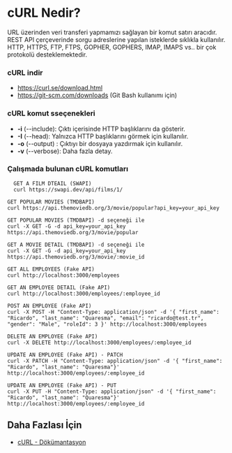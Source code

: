 cURL Nedir?
======

URL üzerinden veri transferi yapmamızı sağlayan bir komut satırı aracıdır. REST API çerçeverinde sorgu adreslerine yapılan isteklerde sıklıkla kullanılır. HTTP, HTTPS, FTP, FTPS, GOPHER, GOPHERS, IMAP, IMAPS vs.. bir çok protokolü desteklemektedir.

### cURL indir
- https://curl.se/download.html
- https://git-scm.com/downloads (Git Bash kullanımı için)

### cURL komut sseçenekleri
- **-i** (--include): Çıktı içerisinde HTTP başlıklarını da gösterir.
- **-I** (--head): Yalnızca HTTP başlıklarını görmek için kullanılır.
- **-o** (--output) <file> : Çıktıyı bir dosyaya yazdırmak için kullanılır.
- **-v** (--verbose): Daha fazla detay.
  
### Çalışmada bulunan cURL komutları
  
```
  GET A FILM DTEAIL (SWAPI)
  curl https://swapi.dev/api/films/1/
```
```
GET POPULAR MOVIES (TMDBAPI)
curl https://api.themoviedb.org/3/movie/popular?api_key=your_api_key
```
```
GET POPULAR MOVIES (TMDBAPI) -d seçeneği ile
curl -X GET -G -d api_key=your_api_key https://api.themoviedb.org/3/movie/popular
```
```
GET A MOVIE DETAIL (TMDBAPI) -d seçeneği ile
curl -X GET -G -d api_key=your_api_key https://api.themoviedb.org/3/movie/:movie_id
```
```
GET ALL EMPLOYEES (Fake API)
curl http://localhost:3000/employees
```
```
GET AN EMPLOYEE DETAIL (Fake API)
curl http://localhost:3000/employees/:employee_id
```
```
POST AN EMPLOYEE (Fake API)
curl -X POST -H "Content-Type: application/json" -d '{ "first_name": "Ricardo", "last_name": "Quaresma", "email": "ricardo@test.tr", "gender": "Male", "roleId": 3 }' http://localhost:3000/employees
```
```
DELETE AN EMPLOYEE (Fake API)
curl -X DELETE http://localhost:3000/employees/:employee_id
```
```
UPDATE AN EMPLOYEE (Fake API) - PATCH
curl -X PATCH -H "Content-Type: application/json" -d '{ "first_name": "Ricardo", "last_name": "Quaresma"}' http://localhost:3000/employees/:employee_id
```
```
UPDATE AN EMPLOYEE (Fake API) - PUT
curl -X PUT -H "Content-Type: application/json" -d '{ "first_name": "Ricardo", "last_name": "Quaresma"}' http://localhost:3000/employees/:employee_id
```
  
## Daha Fazlası İçin
- [cURL - Dökümantasyon](https://curl.se/docs/)
